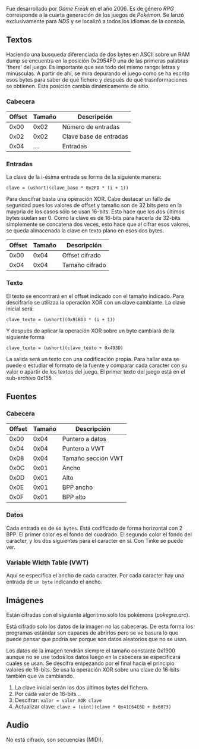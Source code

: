 Fue desarrollado por *Game Freak* en el año 2006. Es de género *RPG* corresponde a la cuarta generación de los juegos de *Pokémon*. Se lanzó exclusivamente para *NDS* y se localizó a todos los idiomas de la consola.

## Textos
Haciendo una busqueda diferenciada de dos bytes en ASCII sobre un RAM dump se encuentra en la posición 0x2954F0 una de las primeras palabras 'there' del juego. Es importante que sea todo del mismo rango: letras y minúsculas. A partir de ahí, se mira depurando el juego como se ha escrito esos bytes para saber de qué fichero y después de qué trasnformaciones se obtienen. Esta posición cambia dinámicamente de sitio.

### Cabecera
| Offset | Tamaño | Descripción |
| ------ | ------ | ----------- |
| 0x00   | 0x02   | Número de entradas |
| 0x02   | 0x02   | Clave base de entradas |
| 0x04   | ....   | Entradas |

### Entradas
La clave de la i-ésima entrada se forma de la siguiente manera:
```
clave = (ushort)(clave_base * 0x2FD * (i + 1))
```

Para descifrar basta una operación XOR. Cabe destacar un fallo de seguridad pues los valores de offset y tamaño son de 32 bits pero en la mayoría de los casos sólo se usan 16-bits. Esto hace que los dos últimos bytes suelan ser 0. Como la clave es de 16-bits para hacerla de 32-bits simplemente se concatena dos veces, esto hace que al cifrar esos valores, se queda almacenada la clave en texto plano en esos dos bytes.

| Offset | Tamaño | Descripción |
| ------ | ------ | ----------- |
| 0x00   | 0x04   | Offset cifrado |
| 0x04   | 0x04   | Tamaño cifrado |

### Texto
El texto se encontrará en el offset indicado con el tamaño indicado.
Para descifrarlo se utilizaa la operación XOR con un clave cambiante.
La clave inicial será:
```
clave_texto = (ushort)(0x91BD3 * (i + 1))
```

Y después de aplicar la operación XOR sobre un byte cambiará de la siguiente forma
```
clave_texto = (ushort)(clave_texto + 0x493D)
```

La salida será un texto con una codificación propia. Para hallar esta se puede o estudiar el formato de la fuente y comparar cada caracter con su valor o apartir de los textos del juego. El primer texto del juego está en el sub-archivo 0x155.

## Fuentes
### Cabecera
| Offset | Tamaño | Descripción |
| ------ | ------ | ----------- |
| 0x00   | 0x04   | Puntero a datos |
| 0x04   | 0x04   | Puntero a VWT |
| 0x08   | 0x04   | Tamaño sección VWT |
| 0x0C   | 0x01   | Ancho |
| 0x0D   | 0x01   | Alto  |
| 0x0E   | 0x01   | BPP ancho |
| 0x0F   | 0x01   | BPP alto |

### Datos
Cada entrada es de `64 bytes`.
Está codificado de forma horizontal con 2 BPP. El primer color es el fondo del cuadrado. El segundo color el fondo del caracter, y los dos siguientes para el caracter en sí. Con Tinke se puede ver.

### Variable Width Table (VWT)
Aquí se especifica el ancho de cada caracter.
Por cada caracter hay una entrada de `un byte` indicando el ancho.


## Imágenes
Están cifradas con el siguiente algoritmo solo los pokémons (*pokegra.arc*).

Está cifrado solo los datos de la imagen no las cabeceras. De esta forma los programas estándar son capaces de abrirlos pero se ve basura lo que puede pensar que podría ser porque son datos aleatorios que no se usan.

Los datos de la imagen tendrán siempre el tamaño constante 0x1900 aunque no se use todos los datos luego en la cabecera se especificará cuales se usan. Se descifra empezando por el final hacia el principio valores de 16-bits. Se usa la operación XOR sobre una clave de 16-bits también que va cambiando.

1. La clave inicial serán los dos últimos bytes del fichero.
2. Por cada valor de 16-bits...
  1. Descifrar: `valor = valor XOR clave`
  2. Actualizar clave: `clave = (uint)(clave * 0x41C64E6D + 0x6073)`

## Audio
No está cifrado, son secuencias (MIDI).
